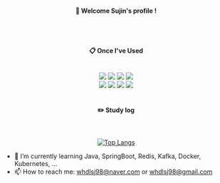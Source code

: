 <div align="center"> 

####  :wave: Welcome Sujin's profile !




 <br/>
 <br/>
  
####  :clipboard: Once I've Used 
  
 <br/>
 
<img src="https://img.shields.io/badge/JAVA-007396?style=for-the-badge&logo=Java&logoColor=white">
<img src="https://img.shields.io/badge/MySQL-4479A1?style=for-the-badge&logo=MySQL&logoColor=white">
<img src="https://img.shields.io/badge/Docker-2496ED?style=for-the-badge&logo=Docker&logoColor=white">
<img src="https://img.shields.io/badge/SpringBoot-6DB33F?style=for-the-badge&logo=SpringBoot&logoColor=white"> 

 <br>
<img src="https://img.shields.io/badge/Kubernetes-326CE5?style=for-the-badge&logo=Kubernetes&logoColor=white">


<img src="https://img.shields.io/badge/Redis-DC382D?style=for-the-badge&logo=Redis&logoColor=white">

<img src="https://img.shields.io/badge/aws-232F3E?style=for-the-badge&logo=Amazon aws&logoColor=white">
<img src="https://img.shields.io/badge/github-181717?style=for-the-badge&logo=github&logoColor=white">

 
   <br/>
   <br/>
 
#### :pencil2: Study log
 
  <br/>
  
[![Top Langs](https://github-readme-stats.vercel.app/api/top-langs/?username=sujinsu&layout=compact)](https://github.com/anuraghazra/github-readme-stats)
  

</div>

- 🌱 I’m currently learning Java, SpringBoot, Redis, Kafka, Docker, Kubernetes, ...
- 📫 How to reach me: whdlsj98@naver.com or whdlsj98@gmail.com

<!--
![header](https://capsule-render.vercel.app/api?type=Waving&color=000000&height=150&section=header&text=sujin&fontColor=ffffff&fontSize=60&animation=fadeIn&fontAlignY=55&desc=%20&descAlignY=62&descAlign=62)
  -->

<!--
**sujinsu/sujinsu** is a ✨ _special_ ✨ repository because its `README.md` (this file) appears on your GitHub profile.

Here are some ideas to get you started:
- 🌱 I’m currently learning Java, SpringBoot, Redis, Kafka, Docker, Kubernetes, ...
- 📫 How to reach me: whdlsj98@naver.com or whdlsj98@gmail.com
- 🔭 I’m currently working on ...
- 🌱 I’m currently learning ...
- 👯 I’m looking to collaborate on ...
- 🤔 I’m looking for help with ...
- 💬 Ask me about ...
- 📫 How to reach me: ...
- 😄 Pronouns: ...
- ⚡ Fun fact: ...
-->
